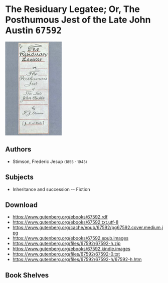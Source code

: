 # The Residuary Legatee; Or, The Posthumous Jest of the Late John Austin <kbd>67592</kbd>

![](./cover.medium.jpg "")

## Authors


 - Stimson, Frederic Jesup <small>(1855 - 1943)</small>

## Subjects


 - Inheritance and succession -- Fiction

## Download


 - https://www.gutenberg.org/ebooks/67592.rdf
 - https://www.gutenberg.org/ebooks/67592.txt.utf-8
 - https://www.gutenberg.org/cache/epub/67592/pg67592.cover.medium.jpg
 - https://www.gutenberg.org/ebooks/67592.epub.images
 - https://www.gutenberg.org/files/67592/67592-h.zip
 - https://www.gutenberg.org/ebooks/67592.kindle.images
 - https://www.gutenberg.org/files/67592/67592-0.txt
 - https://www.gutenberg.org/files/67592/67592-h/67592-h.htm

## Book Shelves



